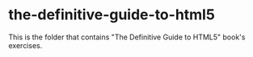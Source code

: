 # the-definitive-guide-to-html5
This is the folder that contains "The Definitive Guide to HTML5" book's exercises.
